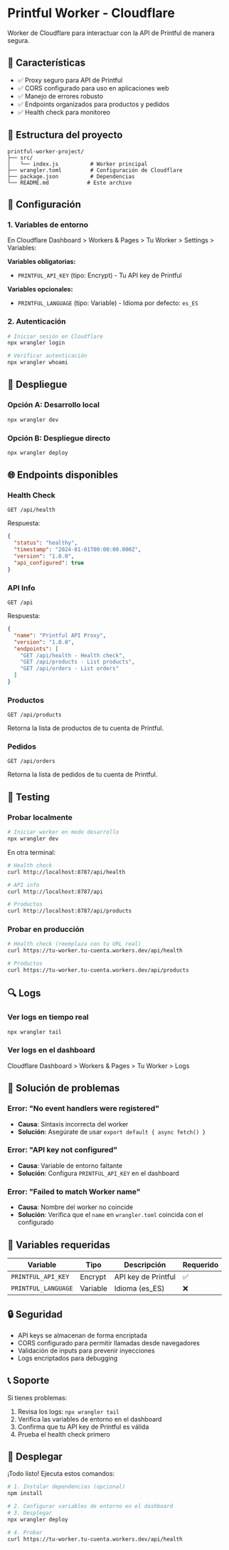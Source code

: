 # Printful Worker - Cloudflare

Worker de Cloudflare para interactuar con la API de Printful de manera segura.

## 🚀 Características

- ✅ Proxy seguro para API de Printful
- ✅ CORS configurado para uso en aplicaciones web
- ✅ Manejo de errores robusto
- ✅ Endpoints organizados para productos y pedidos
- ✅ Health check para monitoreo

## 📁 Estructura del proyecto

```
printful-worker-project/
├── src/
│   └── index.js          # Worker principal
├── wrangler.toml         # Configuración de Cloudflare
├── package.json          # Dependencias
└── README.md            # Este archivo
```

## 🔧 Configuración

### 1. Variables de entorno

En Cloudflare Dashboard > Workers & Pages > Tu Worker > Settings > Variables:

**Variables obligatorias:**
- `PRINTFUL_API_KEY` (tipo: Encrypt) - Tu API key de Printful

**Variables opcionales:**
- `PRINTFUL_LANGUAGE` (tipo: Variable) - Idioma por defecto: `es_ES`

### 2. Autenticación

```bash
# Iniciar sesión en Cloudflare
npx wrangler login

# Verificar autenticación
npx wrangler whoami
```

## 🚀 Despliegue

### Opción A: Desarrollo local
```bash
npx wrangler dev
```

### Opción B: Despliegue directo
```bash
npx wrangler deploy
```

## 🌐 Endpoints disponibles

### Health Check
```
GET /api/health
```
Respuesta:
```json
{
  "status": "healthy",
  "timestamp": "2024-01-01T00:00:00.000Z",
  "version": "1.0.0",
  "api_configured": true
}
```

### API Info
```
GET /api
```
Respuesta:
```json
{
  "name": "Printful API Proxy",
  "version": "1.0.0",
  "endpoints": [
    "GET /api/health - Health check",
    "GET /api/products - List products",
    "GET /api/orders - List orders"
  ]
}
```

### Productos
```
GET /api/products
```
Retorna la lista de productos de tu cuenta de Printful.

### Pedidos
```
GET /api/orders
```
Retorna la lista de pedidos de tu cuenta de Printful.

## 🧪 Testing

### Probar localmente
```bash
# Iniciar worker en modo desarrollo
npx wrangler dev
```

En otra terminal:
```bash
# Health check
curl http://localhost:8787/api/health

# API info
curl http://localhost:8787/api

# Productos
curl http://localhost:8787/api/products
```

### Probar en producción
```bash
# Health check (reemplaza con tu URL real)
curl https://tu-worker.tu-cuenta.workers.dev/api/health

# Productos
curl https://tu-worker.tu-cuenta.workers.dev/api/products
```

## 🔍 Logs

### Ver logs en tiempo real
```bash
npx wrangler tail
```

### Ver logs en el dashboard
Cloudflare Dashboard > Workers & Pages > Tu Worker > Logs

## 🐛 Solución de problemas

### Error: "No event handlers were registered"
- **Causa**: Sintaxis incorrecta del worker
- **Solución**: Asegúrate de usar `export default { async fetch() }`

### Error: "API key not configured"
- **Causa**: Variable de entorno faltante
- **Solución**: Configura `PRINTFUL_API_KEY` en el dashboard

### Error: "Failed to match Worker name"
- **Causa**: Nombre del worker no coincide
- **Solución**: Verifica que el `name` en `wrangler.toml` coincida con el configurado

## 📝 Variables requeridas

| Variable | Tipo | Descripción | Requerido |
|----------|------|-------------|-----------|
| `PRINTFUL_API_KEY` | Encrypt | API key de Printful | ✅ |
| `PRINTFUL_LANGUAGE` | Variable | Idioma (es_ES) | ❌ |

## 🔒 Seguridad

- API keys se almacenan de forma encriptada
- CORS configurado para permitir llamadas desde navegadores
- Validación de inputs para prevenir inyecciones
- Logs encriptados para debugging

## 📞 Soporte

Si tienes problemas:
1. Revisa los logs: `npx wrangler tail`
2. Verifica las variables de entorno en el dashboard
3. Confirma que tu API key de Printful es válida
4. Prueba el health check primero

## 🚀 Desplegar

¡Todo listo! Ejecuta estos comandos:

```bash
# 1. Instalar dependencias (opcional)
npm install

# 2. Configurar variables de entorno en el dashboard
# 3. Desplegar
npx wrangler deploy

# 4. Probar
curl https://tu-worker.tu-cuenta.workers.dev/api/health
```